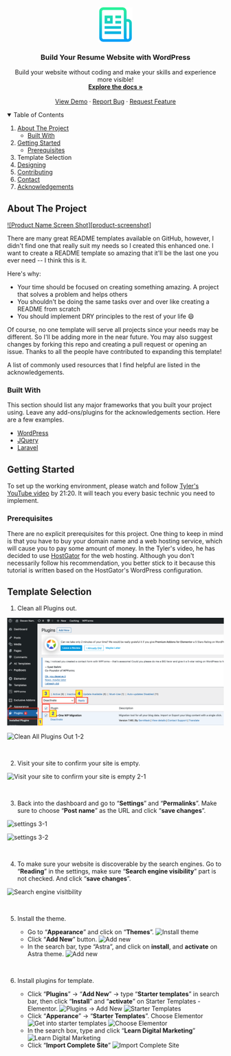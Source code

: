 <!-- PROJECT LOGO -->
<br />
<p align="center">
  <a href="https://github.com/seyoungnam/resume_website_with_wordpress">
    <img src="images/logo.png" alt="Logo" width="80" height="80">
  </a>

  <h3 align="center">Build Your Resume Website with WordPress</h3>

  <p align="center">
    Build your website without coding and make your skills and experience more visible!
    <br />
    <a href="https://github.com/seyoungnam/resume_website_with_wordpress"><strong>Explore the docs »</strong></a>
    <br />
    <br />
    <a href="https://https://smartandsecurecomputing.org/stevennam/">View Demo</a>
    ·
    <a href="https://github.com/seyoungnam/resume_website_with_wordpress/issues">Report Bug</a>
    ·
    <a href="https://github.com/seyoungnam/resume_website_with_wordpress/issues">Request Feature</a>
  </p>
</p>


<!-- TABLE OF CONTENTS -->
<details open="open">
  <summary>Table of Contents</summary>
  <ol>
    <li>
      <a href="#about-the-project">About The Project</a>
      <ul>
        <li><a href="#built-with">Built With</a></li>
      </ul>
    </li>
    <li>
      <a href="#getting-started">Getting Started</a>
      <ul>
        <li><a href="#prerequisites">Prerequisites</a></li>
      </ul>
    </li>
    <li><a href="#template-selection"></a>Template Selection</li>
    <li><a href="#designing">Designing</a></li>
    <li><a href="#contributing">Contributing</a></li>
    <li><a href="#contact">Contact</a></li>
    <li><a href="#acknowledgements">Acknowledgements</a></li>
  </ol>
</details>


<!-- ABOUT THE PROJECT -->
## About The Project

[![Product Name Screen Shot][product-screenshot]](https://example.com)


There are many great README templates available on GitHub, however, I didn't find one that really suit my needs so I created this enhanced one. I want to create a README template so amazing that it'll be the last one you ever need -- I think this is it.

Here's why:
* Your time should be focused on creating something amazing. A project that solves a problem and helps others
* You shouldn't be doing the same tasks over and over like creating a README from scratch
* You should implement DRY principles to the rest of your life :smile:

Of course, no one template will serve all projects since your needs may be different. So I'll be adding more in the near future. You may also suggest changes by forking this repo and creating a pull request or opening an issue. Thanks to all the people have contributed to expanding this template!

A list of commonly used resources that I find helpful are listed in the acknowledgements.

### Built With

This section should list any major frameworks that you built your project using. Leave any add-ons/plugins for the acknowledgements section. Here are a few examples.
* [WordPress](https://getbootstrap.com)
* [JQuery](https://jquery.com)
* [Laravel](https://laravel.com)


<!-- GETTING STARTED -->
## Getting Started

To set up the working environment, please watch and follow <a href="https://www.youtube.com/watch?v=VnjeR-bsRM4" target="_blank">Tyler's YouTube video</a> by 21:20. It will teach you every basic technic you need to implement.

### Prerequisites

There are no explicit prerequisites for this project. One thing to keep in mind is that you have to buy your domain name and a web hosting service, which will cause you to pay some amount of money. In the Tyler's video, he has decided to use <a href="https://hostgator.com" target="_blank">HostGator</a> for the web hosting. Although you don't necessarily follow his recommendation, you better stick to it because this tutorial is written based on the HostGator's WordPress configuration.



<!-- Template Selection -->
## Template Selection

1. Clean all Plugins out.

![Clean All Plugins Out 1-1](./images/1-1.png)

![Clean All Plugins Out 1-2](../images/1-2.jpg?raw=true)

<br>

2. Visit your site to confirm your site is empty.

![Visit your site to confirm your site is empty 2-1](https://github.com/seyoungnam/resume_website_with_wordpress/images/2-1.png?raw=true)

<br>

3. Back into the dashboard and go to “**Settings**” and “**Permalinks**”. Make sure to choose “**Post name**” as the URL and click “**save changes**”.

![settings 3-1](https://github.com/seyoungnam/resume_website_with_wordpress/images/3-1.png?raw=true)

![settings 3-2](https://github.com/seyoungnam/resume_website_with_wordpress/images/3-2.png?raw=true)

<br>

4. To make sure your website is discoverable by the search engines. Go to “**Reading**” in the settings, make sure “**Search engine visibility**” part is not checked. And click “**save changes**”.

![Search engine visitbility](https://github.com/seyoungnam/resume_website_with_wordpress/images/4-1.png?raw=true)

<br>

5. Install the theme. 

    * Go to “**Appearance**” and click on “**Themes**”.
    ![Install theme](https://github.com/seyoungnam/resume_website_with_wordpress/images/5-1.png?raw=true)
    * Click “**Add New**” button.
    ![Add new](https://github.com/seyoungnam/resume_website_with_wordpress/images/5-2.png?raw=true)
    * In the search bar, type “Astra”, and click on **install**, and **activate** on Astra theme.
    ![Add new](https://github.com/seyoungnam/resume_website_with_wordpress/images/5-3.png?raw=true)

<br>

6. Install plugins for template.

    * Click “**Plugins**” -> “**Add New**” -> type “**Starter templates**” in search bar, then click “**Install**” and “**activate**” on Starter Templates - Elementor.
    ![Plugins -> Add New](https://github.com/seyoungnam/resume_website_with_wordpress/images/6-1.png?raw=true)
    ![Starter Templates](https://github.com/seyoungnam/resume_website_with_wordpress/images/6-2.png?raw=true)
    * Click “**Apperance**” -> “**Starter Templates**”. Choose Elementor
    ![Get into starter templates](https://github.com/seyoungnam/resume_website_with_wordpress/images/6-3.png?raw=true)
    ![Choose Elementor](https://github.com/seyoungnam/resume_website_with_wordpress/images/6-4.png?raw=true)
    * In the search box, type and click “**Learn Digital Marketing**”
    ![Learn Digital Marketing](https://github.com/seyoungnam/resume_website_with_wordpress/images/6-5.png?raw=true)
    * Click “**Import Complete Site**”
    ![Import Complete Site](https://github.com/seyoungnam/resume_website_with_wordpress/images/6-6.png?raw=true)